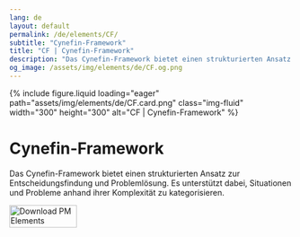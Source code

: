 ```yaml
---
lang: de
layout: default
permalink: /de/elements/CF/
subtitle: "Cynefin-Framework"
title: "CF | Cynefin-Framework"
description: "Das Cynefin-Framework bietet einen strukturierten Ansatz zur Entscheidungsfindung und Problemlösung. Es unterstützt dabei, Situationen und Probleme anhand ihrer Komplexität zu kategorisieren."
og_image: /assets/img/elements/de/CF.og.png
---
```


{% include figure.liquid loading="eager" path="assets/img/elements/de/CF.card.png" class="img-fluid" width="300" height="300" alt="CF | Cynefin-Framework" %}

# Cynefin-Framework

Das Cynefin-Framework bietet einen strukturierten Ansatz zur Entscheidungsfindung und Problemlösung. Es unterstützt dabei, Situationen und Probleme anhand ihrer Komplexität zu kategorisieren.

<a href="https://apps.apple.com/app/apple-store/id6738084498?pt=127441684&ct=website&mt=8">
  <img src="{{ "assets/img/en/appstore.png" | relative_url }}" width="120" height="40" alt="Download PM Elements">
</a>

